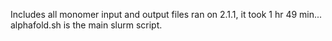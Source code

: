 
Includes all monomer input and output files ran on 2.1.1, it took 1 hr 49 min... 
alphafold.sh is the main slurm script. 
